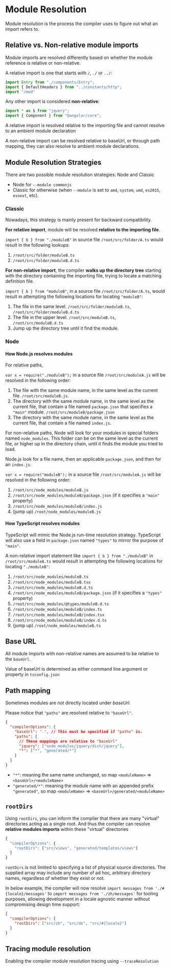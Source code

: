 # Module Resolution

Module resolution is the process the compiler uses to figure out what an import refers to.


## Relative vs. Non-relative module imports

Module imports are resolved differently based on whether the module reference is relative or non-relative.

A relative import is one that starts with `/`, `./` or `../`:

```ts
import Entry from "./components/Entry";
import { DefaultHeaders } from "../constants/http";
import "/mod"
```

Any other import is considered **non-relative**:

```ts
import * as $ from "jquery";
import { Component } from "@angular/core";
```

A relative import is resolved relative to the importing file and cannot resolve to an ambient module declaration

A non-relative import can be resolved relative to baseUrl, or through path mapping, they can also resolve to ambient module declarations.


## Module Resolution Strategies

There are two possible module resolution strategies: Node and Classic

- Node for `--module commonjs`
- Classic for otherwise (when `--module` is set to `amd`, `system`, `umd`, `es2015`, `esnext`, etc).

### Classic

Nowadays, this strategy is mainly present for backward compatibility.

**For relative import**, module will be resolved **relative to the importing file**.

`import { b } from "./moduleB"` in source file `/root/src/folder/A.ts` would result in the following lookups:

1. `/root/src/folder/moduleB.ts`
2. `/root/src/folder/moduleB.d.ts`

**For non-relative import**, the compiler **walks up the directory tree** starting with the directory containing the importing file, trying to locate a matching definition file.

`import { b } from "moduleB"`, in a source file `/root/src/folder/A.ts`, would result in attempting the following locations for locating `"moduleB"`:

1. The file in the same level. `/root/src/folder/moduleB.ts`, `/root/src/folder/moduleB.d.ts`
1. The file in the upper level. `/root/src/moduleB.ts`, `/root/src/moduleB.d.ts`
1. Jump up the directory tree until it find the module.

### Node

#### How Node.js resolves modules

For relative paths, 

`var x = require("./moduleB");` in a source file `/root/src/moduleA.js` will be resolved in the following order:

1. The file with the same module name, in the same level as the current file. `/root/src/moduleB.js`.
1. The directory with the same module name, in the same level as the current file, that contain a file named `package.json` that specifies a `"main"` module. `/root/src/moduleB/package.json`
1. The directory with the same module name, in the same level as the current file, that contain a file named `index.js`.

For non-relative paths, Node will look for your modules in special folders named `node_modules`. This folder can be on the same level as the current file, or higher up in the directory chain, until it finds the module you tried to load.

Node.js look for a file name, then an applicable `package.json`, and then for an `index.js`.

`var x = require("moduleB");` in a source file `/root/src/moduleA.js` will be resolved in the following order:

1. `/root/src/node_modules/moduleB.js`
1. `/root/src/node_modules/moduleB/package.json` (if it specifies a `"main"` property)
1. `/root/src/node_modules/moduleB/index.js`
1. (jump up) `/root/node_modules/moduleB.js`


#### How TypeScript resolves modules

TypeScript will mimic the Node.js run-time resolution strategy. TypeScript will also use a field in `package.json` named `"types"` to mirror the purpose of `"main"`.

A non-relative import statement like `import { b } from "./moduleB"` in `/root/src/moduleA.ts` would result in attempting the following locations for locating `"./moduleB"`:

1. `/root/src/node_modules/moduleB.ts`
1. `/root/src/node_modules/moduleB.tsx`
1. `/root/src/node_modules/moduleB.d.ts`
1. `/root/src/node_modules/moduleB/package.json` (if it specifies a `"types"` property)
1. `/root/src/node_modules/@types/moduleB.d.ts`
1. `/root/src/node_modules/moduleB/index.ts`
1. `/root/src/node_modules/moduleB/index.tsx`
1. `/root/src/node_modules/moduleB/index.d.ts`
1. (jump up) `/root/node_modules/moduleB.ts`


## Base URL

All module imports with non-relative names are assumed to be relative to the `baseUrl`.

Value of baseUrl is determined as either command line argument or property in `tsconfig.json`


## Path mapping

Sometimes modules are not directly located under *baseUrl*.

Please notice that `"paths"` are resolved relative to `"baseUrl"`.

```json
{
  "compilerOptions": {
    "baseUrl": ".", // This must be specified if "paths" is.
    "paths": {
      // These mappings are relative to "baseUrl"
      "jquery": ["node_modules/jquery/dist/jquery"],
      "*": ["*", "generated/*"]
    }
  }
}
```

- `"*"`: meaning the same name unchanged, so map `<moduleName>` => `<baseUrl>/<moduleName>`
- `"generated/*"`: meaning the module name with an appended prefix `"generated"`, so map `<moduleName>` => `<baseUrl>/generated/<moduleName>`


## `rootDirs`

Using `rootDirs`, you can inform the compiler that there are many "virtual" directories acting as a single root. And thus the compiler can resolve **relative modules imports** within these "virtual" directories

```ts
{
  "compilerOptions": {
    "rootDirs": ["src/views", "generated/templates/views"]
  }
}
```

`rootDirs` is not limited to specifying a list of physical source directories. The supplied array may include any number of ad hoc, arbitrary directory names, regardless of whether they exist or not.

In below example, the compiler will now resolve `import messages from './#{locale}/messages'` to `import messages from './zh/messages'` for tooling purposes, allowing development in a locale agnostic manner without compromising design time support:

```json
{
  "compilerOptions": {
    "rootDirs": ["src/zh", "src/de", "src/#{locale}"]
  }
}
```

## Tracing module resolution

Enabling the compiler module resolution tracing using `--traceResolution`

